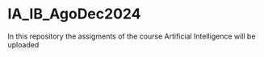 # IA_IB_AgoDec2024
In this repository the assigments of the course Artificial Intelligence will be uploaded
